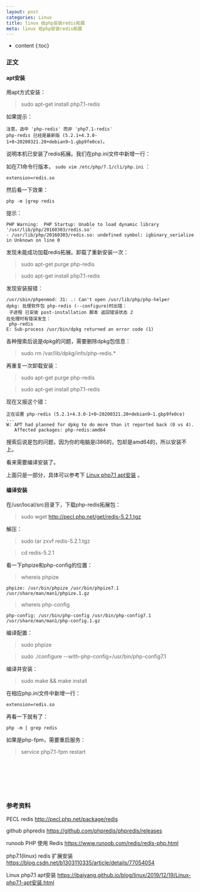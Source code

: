 ```yaml
---
layout: post
categories: Linux
title: linux 给php安装redis拓展
meta: linux 给php安装redis拓展
---
```

* content
{:toc}

### 正文

#### apt安装

用apt方式安装：

> sudo apt-get install php7.1-redis 

如果提示：
```
注意，选中 'php-redis' 而非 'php7.1-redis'
php-redis 已经是最新版 (5.2.1+4.3.0-1+0~20200321.20+debian9~1.gbp9fe0ce)。
```

说明本机已安装了redis拓展。我们在php.ini文件中新增一行：

如在7.1命令行版本， `sudo vim /etc/php/7.1/cli/php.ini` ：
```
extension=redis.so
```

然后看一下效果：
```
php -m |grep redis 
```

提示：
```
PHP Warning:  PHP Startup: Unable to load dynamic library '/usr/lib/php/20160303/redis.so' 
- /usr/lib/php/20160303/redis.so: undefined symbol: igbinary_serialize in Unknown on line 0
```

发现未能成功加载redis拓展。卸载了重新安装一次：

> sudo apt-get purge php-redis 

> sudo apt-get install php7.1-redis

发现安装报错：
```
/usr/sbin/phpenmod: 31: .: Can't open /usr/lib/php/php-helper
dpkg: 处理软件包 php-redis (--configure)时出错：
 子进程 已安装 post-installation 脚本 返回错误状态 2
在处理时有错误发生：
 php-redis
E: Sub-process /usr/bin/dpkg returned an error code (1)
```

各种搜索后说是dpkg的问题，需要删除dpkg包信息：

> sudo rm /var/lib/dpkg/info/php-redis.*

再重复一次卸载安装：

> sudo apt-get purge php-redis 

> sudo apt-get install php7.1-redis

现在又报这个错：
```
正在设置 php-redis (5.2.1+4.3.0-1+0~20200321.20+debian9~1.gbp9fe0ce) ...
W: APT had planned for dpkg to do more than it reported back (0 vs 4).
   Affected packages: php-redis:amd64
```

搜索后说是包的问题，因为你的电脑是i386的，包却是amd64的，所以安装不上。

看来需要编译安装了。

上面只是一部分，具体可以参考下 [Linux php7.1 apt安装](https://ibaiyang.github.io/blog/linux/2019/12/19/Linux-php7.1-apt%E5%AE%89%E8%A3%85.html#%E5%AE%89%E8%A3%85redis%E6%8B%93%E5%B1%95) 。

#### 编译安装

在/usr/local/src目录下，下载php-redis拓展包：

>sudo wget http://pecl.php.net/get/redis-5.2.1.tgz

解压：

> sudo tar zxvf redis-5.2.1.tgz

> cd redis-5.2.1

看一下phpize和php-config的位置：

> whereis phpize

```
phpize: /usr/bin/phpize /usr/bin/phpize7.1 /usr/share/man/man1/phpize.1.gz
```

> whereis php-config

```
php-config: /usr/bin/php-config /usr/bin/php-config7.1 /usr/share/man/man1/php-config.1.gz
```

编译配置：

> sudo phpize

> sudo ./configure --with-php-config=/usr/bin/php-config7.1

编译并安装：

> sudo make && make install

在相应php.ini文件中新增一行：
```
extension=redis.so
```

再看一下就有了：

```
php -m | grep redis
```

如果是php-fpm，需要重启服务：

> service php7.1-fpm restart

<br/><br/><br/><br/><br/>
### 参考资料

PECL redis <http://pecl.php.net/package/redis>

github phpredis <https://github.com/phpredis/phpredis/releases>

runoob PHP 使用 Redis <https://www.runoob.com/redis/redis-php.html>

php7.1(linux) redis 扩展安装 <https://blog.csdn.net/b1303110335/article/details/77054054>

Linux php7.1 apt安装 <https://ibaiyang.github.io/blog/linux/2019/12/19/Linux-php7.1-apt安装.html>

